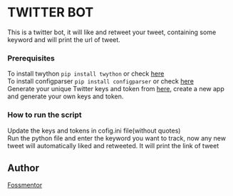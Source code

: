 # TWITTER BOT
<!--Remove the below lines and add yours -->
This is a twitter bot, it will like and retweet your tweet, containing some keyword and will print the url of tweet.

### Prerequisites
<!--Remove the below lines and add yours -->
To install twython
```pip install twython```
or check [here](https://twython.readthedocs.io/en/latest/usage/install.html)
<br>
To install configparser
```pip install configparser```
or check [here](https://pypi.org/project/configparser/)
<br>
Generate your unique Twitter keys and token from [here](https://developer.twitter.com/en), create a new app and generate your own keys and token.

### How to run the script
<!--Remove the below lines and add yours -->
Update the keys and tokens in cofig.ini file(without quotes)
<br>
Run the python file and enter the keyword you want to track, now any new tweet will automatically liked and retweeted.
It will print the link of tweet<br>


## Author
[Fossmentor](https://github.com/fossmentorOfficial)
